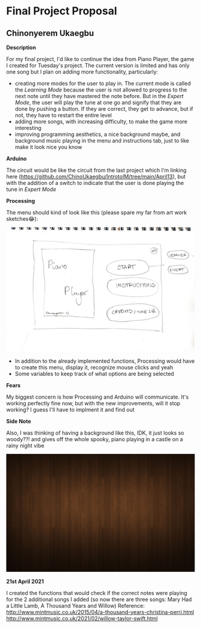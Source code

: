 # Final Project Proposal

## Chinonyerem Ukaegbu

**Description**

For my final project, I'd like to continue the idea from Piano Player, the game I created for Tuesday's project.
The current version is limited and has only one song but I plan on adding more functionality, particularly:
+ creating more modes for the user to play in. The current mode is called the *Learning Mode* because the user is not allowed to progress to the next note until they have mastered the note before. But in the *Expert Mode*, the user will play the tune at one go and signify that they are done by pushing a button. If they are correct, they get to advance, but if not, they have to restart the entire level
+ adding more songs, with increasing difficulty, to make the game more interesting
+ improving programming aesthetics, a nice background maybe, and background music playing in the menu and instructions tab, just to like make it look nice you know

**Arduino**

The circuit would be like the circuit from the last project which I'm linking here (https://github.com/ChinoUkaegbu/IntrotoIM/tree/main/April13), but with the addition of a switch to indicate that the user is done playing the tune in *Expert Mode*

**Processing**

The menu should kind of look like this (please spare my far from art work sketches😂):

![Menu_Draft](images/Menu_Draft.jpeg)

+ In addition to the already implemented functions, Processing would have to create this menu, display it, recognize mouse clicks and yeah
+ Some variables to keep track of what options are being selected

**Fears**

My biggest concern is how Processing and Arduino will communicate. It's working perfectly fine now, but with the new improvements, will it stop working? I guess I'll have to implment it and find out

**Side Note**

Also, I was thinking of having a background like this, IDK, it just looks so woody??! and gives off the whole spooky, piano playing in a castle on a rainy night vibe

![Background_Maybe](images/Background_Maybe.jpg)

**21st April 2021**

I created the functions that would check if the correct notes were playing for the 2 additional songs I added (so now there are three songs: Mary Had a Little Lamb, A Thousand Years and Willow)
Reference: http://www.mintmusic.co.uk/2015/04/a-thousand-years-christina-perri.html
http://www.mintmusic.co.uk/2021/02/willow-taylor-swift.html
